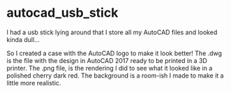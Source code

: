 # autocad_usb_stick
I had a usb stick lying around that I store all my AutoCAD files and looked kinda dull...

So I created a case with the AutoCAD logo to make it look better!
The .dwg is the file with the design in AutoCAD 2017 ready to be printed in a 3D printer.
The .png file, is the rendering I did to see what it looked like in a polished cherry dark red.
The background is a room-ish I made to make it a little more realistic.
